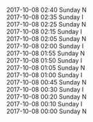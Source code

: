 2017-10-08 02:40 Sunday  N  
2017-10-08 02:35 Sunday  I  
2017-10-08 02:25 Sunday  N  
2017-10-08 02:15 Sunday  I  
2017-10-08 02:05 Sunday  N  
2017-10-08 02:00 Sunday  I  
2017-10-08 01:55 Sunday  N  
2017-10-08 01:50 Sunday  I  
2017-10-08 01:05 Sunday  N  
2017-10-08 01:00 Sunday  I  
2017-10-08 00:45 Sunday  N  
2017-10-08 00:30 Sunday  I  
2017-10-08 00:20 Sunday  N  
2017-10-08 00:10 Sunday  I  
2017-10-08 00:00 Sunday  N  
